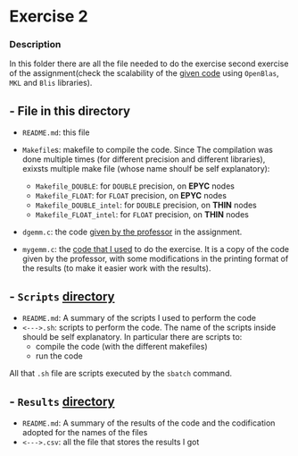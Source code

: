 # Exercise 2

### Description

In this folder there are all the file needed to do the exercise second exercise of the assignment(check the scalability of the [given code](dgemm.c) using `OpenBlas`, `MKL` and `Blis` libraries).

## - File in this directory

- `README.md`: this file
- `Makefile`s: makefile to compile the code. Since The compilation was done multiple times (for different precision and different libraries), exixsts multiple make file (whose name shoulf be self explanatory): 
    - `Makefile_DOUBLE`: for `DOUBLE` precision, on **EPYC** nodes
    - `Makefile_FLOAT`: for `FLOAT` precision, on **EPYC** nodes
    - `Makefile_DOUBLE_intel`: for `DOUBLE` precision, on **THIN** nodes
    - `Makefile_FLOAT_intel`: for `FLOAT` precision, on **THIN** nodes

- `dgemm.c`: the code [given by the professor](dgemm.c) in the assignment. 
- `mygemm.c`: the [code that I used](mygemm.c) to do the exercise. It is a copy of the code given by the professor, with some modifications in the printing format of the results (to make it easier work with the results).

## - `Scripts` [directory](scripts)

- `README.md`: A summary of the scripts I used to perform the code
- `<--->.sh`: scripts to perform the code. The name of the scripts inside should be self explanatory. In particular there are scripts to:
    - compile the code (with the different makefiles)
    - run the code
    
All that `.sh` file are scripts executed by the `sbatch` command.

## - `Results` [directory](results)

- `README.md`: A summary of the results of the code and the codification adopted for the names of the files
- `<--->.csv`: all the file that stores the results I got
